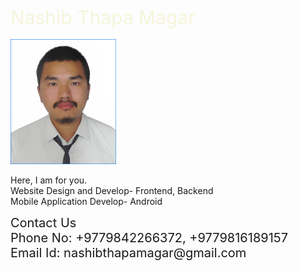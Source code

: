 <html>
<head> 
<style>
img{
    
    width:200px;
    height:200px;
}
    body{
        
        background-color:blueviolet;
    }
p{
    font-size:30px;
}
p1{
    color:beige;
    font-size:30px;
}
p2{
    font-size: 20px;
}
</style>

</head>
<body>
<div class="div1">
    <p1>
        Nashib Thapa Magar
    </p1>
    <br>
    <br>
        <img src="Nashib thapa 9842266372.JPG">
    <p>
        Here, I am for you.<br>
    Website Design and Develop- Frontend, Backend<br>
    Mobile Application Develop- Android
    </p>
    </div>
    <div class="div2">
        <p2>
Contact Us<br>
Phone No: +9779842266372, +9779816189157<br>
Email Id: nashibthapamagar@gmail.com
        </p2>
    </div>
</body>

</html>
